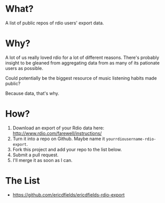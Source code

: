 # What?

A list of public repos of rdio users' export data.

# Why?

A lot of us really loved rdio for a lot of different reasons. There's probably insight to be gleaned from aggregating data from as many of its pationate users as possible.

Could potentially be the biggest resource of music listening habits made public?

Because data, that's why. 

# How?

1. Download an export of your Rdio data here: http://www.rdio.com/farewell/instructions/
1. Turn it into a repo on Github. Maybe name it `yourrdiousername-rdio-export`.
1. Fork this project and add your repo to the list below.
1. Submit a pull request.
1. I'll merge it as soon as I can.

# The List

* https://github.com/ericdfields/ericdfields-rdio-export